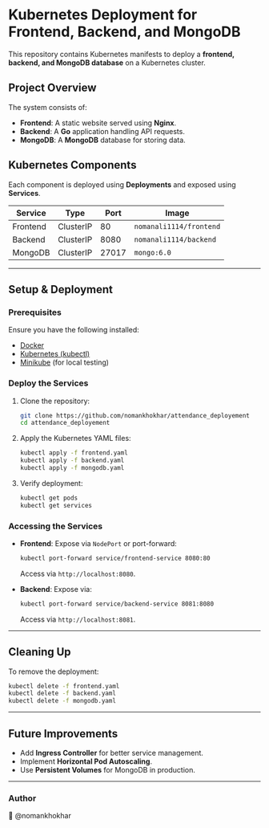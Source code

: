 # **Kubernetes Deployment for Frontend, Backend, and MongoDB**

This repository contains Kubernetes manifests to deploy a **frontend, backend, and MongoDB database** on a Kubernetes cluster.

## **Project Overview**
The system consists of:
- **Frontend**: A static website served using **Nginx**.
- **Backend**: A **Go** application handling API requests.
- **MongoDB**: A **MongoDB** database for storing data.

## **Kubernetes Components**
Each component is deployed using **Deployments** and exposed using **Services**.

| Service  | Type         | Port | Image |
|----------|-------------|------|-------------------|
| Frontend | ClusterIP   | 80   | `nomanali1114/frontend` |
| Backend  | ClusterIP   | 8080 | `nomanali1114/backend` |
| MongoDB  | ClusterIP   | 27017 | `mongo:6.0` |

---

## **Setup & Deployment**
### **Prerequisites**
Ensure you have the following installed:
- [Docker](https://www.docker.com/)
- [Kubernetes (kubectl)](https://kubernetes.io/docs/tasks/tools/install-kubectl/)
- [Minikube](https://minikube.sigs.k8s.io/docs/start/) (for local testing)

### **Deploy the Services**
1. Clone the repository:
   ```sh
   git clone https://github.com/nomankhokhar/attendance_deployement
   cd attendance_deployement
   ```

2. Apply the Kubernetes YAML files:
   ```sh
   kubectl apply -f frontend.yaml
   kubectl apply -f backend.yaml
   kubectl apply -f mongodb.yaml
   ```

3. Verify deployment:
   ```sh
   kubectl get pods
   kubectl get services
   ```

### **Accessing the Services**
- **Frontend**: Expose via `NodePort` or port-forward:
  ```sh
  kubectl port-forward service/frontend-service 8080:80
  ```
  Access via `http://localhost:8080`.

- **Backend**: Expose via:
  ```sh
  kubectl port-forward service/backend-service 8081:8080
  ```
  Access via `http://localhost:8081`.

---

## **Cleaning Up**
To remove the deployment:
```sh
kubectl delete -f frontend.yaml
kubectl delete -f backend.yaml
kubectl delete -f mongodb.yaml
```

---

## **Future Improvements**
- Add **Ingress Controller** for better service management.
- Implement **Horizontal Pod Autoscaling**.
- Use **Persistent Volumes** for MongoDB in production.

---

### **Author**
👤 @nomankhokhar   

